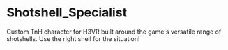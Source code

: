 # Shotshell_Specialist
Custom TnH character for H3VR built around the game's versatile range of shotshells. Use the right shell for the situation!
